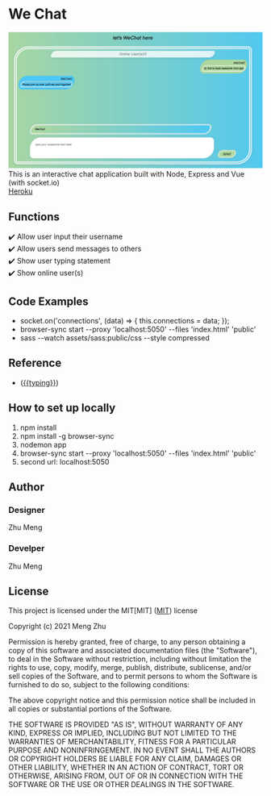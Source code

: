 # We Chat
![header image](public/images/readme.JPG "chatapp")<br>
This is  an interactive chat application built with Node, Express and Vue (with socket.io) <br>
[Heroku](https://chat-app-meng.herokuapp.com/)

## Functions
✔️ Allow user input their username <br>
✔️ Allow users send messages to others<br>
✔️ Show user typing statement<br>
✔️ Show online user(s)<br>

## Code Examples
* socket.on('connections', (data) => { this.connections = data; });<br>
* browser-sync start --proxy 'localhost:5050' --files 'index.html' 'public' 
* sass --watch assets/sass:public/css --style compressed

## Reference
* ([{{typing}}](https://masteringbackend.com/posts/build-a-real-time-chat-app-with-vuejs-socket-io-and-nodejs)) 

## How to set up locally
1. npm install
2. npm install -g browser-sync
3. nodemon app
4. browser-sync start --proxy 'localhost:5050' --files 'index.html' 'public'
5. second url: localhost:5050

## Author
### Designer 
Zhu Meng

### Develper
Zhu Meng

## License
This project is licensed under the MIT[MIT]
([MIT](https://choosealicense.com/licenses/mit/)) license

Copyright (c) 2021 Meng Zhu

Permission is hereby granted, free of charge, to any person obtaining a copy of this software and associated documentation files (the "Software"), to deal in the Software without restriction, including without limitation the rights to use, copy, modify, merge, publish, distribute, sublicense, and/or sell copies of the Software, and to permit persons to whom the Software is furnished to do so, subject to the following conditions:

The above copyright notice and this permission notice shall be included in all copies or substantial portions of the Software.

THE SOFTWARE IS PROVIDED "AS IS", WITHOUT WARRANTY OF ANY KIND, EXPRESS OR IMPLIED, INCLUDING BUT NOT LIMITED TO THE WARRANTIES OF MERCHANTABILITY, FITNESS FOR A PARTICULAR PURPOSE AND NONINFRINGEMENT. IN NO EVENT SHALL THE AUTHORS OR COPYRIGHT HOLDERS BE LIABLE FOR ANY CLAIM, DAMAGES OR OTHER LIABILITY, WHETHER IN AN ACTION OF CONTRACT, TORT OR OTHERWISE, ARISING FROM, OUT OF OR IN CONNECTION WITH THE SOFTWARE OR THE USE OR OTHER DEALINGS IN THE SOFTWARE.




